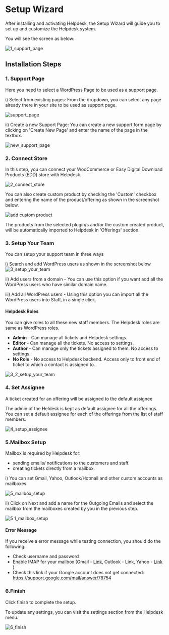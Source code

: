 # Setup Wizard

After installing and activating Helpdesk, the Setup Wizard will guide you to set up and customize the Helpdesk system.

You will see the screen as below:

![1_support_page](https://cloud.githubusercontent.com/assets/8191145/7609097/36a138b4-f98d-11e4-876a-4b68adff359f.png)

## Installation Steps

### 1. Support Page

Here you need to select a WordPress Page to be used as a support page.

i) Select from existing pages: From the dropdown, you can select any page already there in your site to be used as support page.

![support_page](https://cloud.githubusercontent.com/assets/8191145/7454947/02883148-f296-11e4-9302-0f0feadd2bee.png)


ii) Create a new Support Page: You can create a new support form page by clicking on 'Create New Page' and enter the name of the page in the textbox.

![new_support_page](https://cloud.githubusercontent.com/assets/8191145/7455191/a16a6ece-f297-11e4-8981-ad4775d21885.png)

### 2. Connect Store

In this step, you can connect your WooCommerce or Easy Digital Download Products (EDD) store with Helpdesk.

![2_connect_store](https://cloud.githubusercontent.com/assets/8191145/7609244/abfc51ec-f98e-11e4-8572-4f0f31b41477.png)

You can also create custom product by checking the 'Custom' checkbox and entering the name of the product/offering as shown in the screenshot below.

![add custom product](https://cloud.githubusercontent.com/assets/9676513/7681401/a3b81d7e-fd8d-11e4-96e4-778841e5377d.png)

The products from the selected plugin/s and/or the custom created product, will be automatically imported to Helpdesk in 'Offerings' section.

### 3. Setup Your Team

You can setup your support team in three ways

i) Search and add WordPress users as shown in the screenshot below
![3_setup_your_team](https://cloud.githubusercontent.com/assets/8191145/7610069/69c8de68-f997-11e4-8780-68f9c92558c7.png)

ii) Add users from a domain - You can use this option if you want add all the WordPress users who have similar domain name.

iii) Add all WordPress users - Using this option you can import all the WordPress users into Staff, in a single click.

#### Helpdesk Roles
You can give roles to all these new staff members. The Helpdesk roles are same as WordPress roles.
* **Admin** - Can manage all tickets and Helpdesk settings.
* **Editor** - Can manage all the tickets. No access to settings.
* **Author** - Can manage only the tickets assigned to them. No access to settings.
* **No Role** - No access to Helpdesk backend. Access only to front end of ticket to which a contact is assigned to.

![3_2_setup_your_team](https://cloud.githubusercontent.com/assets/8191145/7610686/57f6ff58-f99c-11e4-83b1-97bf282a3e37.png)

### 4. Set Assignee

A ticket created for an offering will be assigned to the default assignee

The admin of the Heldesk is kept as default assignee for all the offerings. You can set a default assignee for each of the offerings from the list of staff members.

![4_setup_assignee](https://cloud.githubusercontent.com/assets/8191145/7610595/a5ebfcbe-f99b-11e4-9526-dcfdbd1c0c1f.png)

### 5.Mailbox Setup

Mailbox is required by Helpdesk for:
* sending emails/ notifications to the customers and staff.
* creating tickets directly from a mailbox.

i) You can set Gmail, Yahoo, Outlook/Hotmail and other custom accounts as mailboxes.

![5_mailbox_setup](https://cloud.githubusercontent.com/assets/8191145/7610579/93cb11f0-f99b-11e4-911f-ba0ee3348e19.png)

ii) Click on Next and add a name for the Outgoing Emails and select the mailbox from the mailboxes created by you in the previous step.

![5 1_mailbox_setup](https://cloud.githubusercontent.com/assets/8191145/7610587/98bd740a-f99b-11e4-8d36-df29e3d8e24f.png)

#### Error Message

If you receive a error message while testing connection, you should do the following:
* Check username and password
* Enable IMAP for your mailbox (Gmail - [Link](https://support.google.com/mail/troubleshooter/1668960), Outlook - Link, Yahoo - [Link](https://help.yahoo.com/kb/mobile/imap%C2%A0settings-yahoo-mail-sln4075.html) )
* Check this link if your Google account does not get connected: https://support.google.com/mail/answer/78754

### 6.Finish

Click finish to complete the setup.

To update any settings, you can visit the settings section from the Helpdesk menu.

![6_finish](https://cloud.githubusercontent.com/assets/8191145/7610584/98935512-f99b-11e4-8d8b-e668b51eb66e.png)


